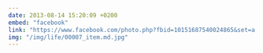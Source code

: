 ```yaml
---
date: 2013-08-14 15:20:09 +0200
embed: "facebook"
link: "https://www.facebook.com/photo.php?fbid=10151687540024865&set=a.10150382045299865.355740.580174864&type=3&theater"
img: "/img/life/00007_item.md.jpg"
---
```

